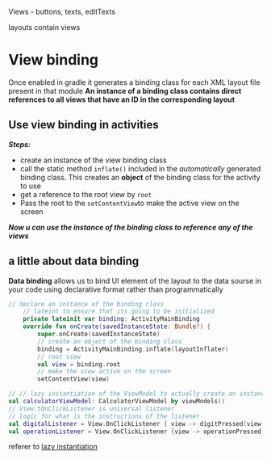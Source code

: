 Views - buttons, texts, editTexts

layouts contain views

# View binding

Once enabled in gradle it generates a binding class for each XML layout file present in that module
**An instance of a binding class contains direct references to all views that have an ID in the corresponding layout**


## Use view binding in activities

**_Steps:_**
- create an instance of the view binding class
- call the static method ```inflate()``` included in the _automatically_ generated binding class. This creates an **object** of the binding class for the activity to use
- get a reference to the root view by ```root```
- Pass the root to the ```setContentView```to make the active view on the screen

**_Now u can use the instance of the binding class to reference  any of the views_**


## a little about data binding  
**Data binding** allows us to bind UI element of the layout to the data sourse in your code using declarative format rather than programmatically


```kotlin
// declare an instance of the binding class
    // lateint to ensure that its going to be initialized
    private lateinit var binding: ActivityMainBinding
    override fun onCreate(savedInstanceState: Bundle?) {
        super.onCreate(savedInstanceState)
        // create an object of the binding class
        binding = ActivityMainBinding.inflate(layoutInflater)
        // root view
        val view = binding.root
        // make the view active on the screen
        setContentView(view)
```


```kotlin
// // lazy instantiation of the ViewModel to actually create an instance on the first access
val calculatorViewModel: CalculatorViewModel by viewModels()
// View.tOnClickListener is universal listener
// logic for what is the instructions of the listener
val digitalListener = View.OnClickListener { view -> digitPressed(view as Button) }
val operationListener = View.OnClickListener {view -> operationPressed(view as Button)}
```
referer to [lazy instantiation]()
